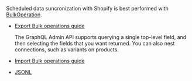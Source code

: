 Scheduled data suncronization with Shopify is best performed with [BulkOperation](https://shopify.dev/docs/api/admin-graphql/2024-07/objects/BulkOperation).  

*   [Export Bulk operations guide](https://shopify.dev/docs/api/usage/bulk-operations/queries)

    The GraphQL Admin API supports querying a single top-level field, and then selecting the fields that you want returned. You can also nest connections, such as variants on products.

*   [Import Bulk operations guide](https://shopify.dev/docs/api/usage/bulk-operations/imports)
*   [JSONL](https://jsonlines.org/)
